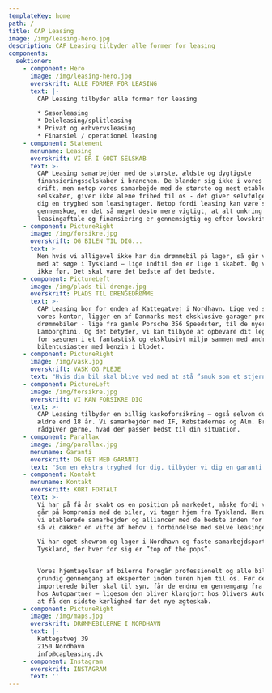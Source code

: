 ```yaml
---
templateKey: home
path: /
title: CAP Leasing
image: /img/leasing-hero.jpg
description: CAP Leasing tilbyder alle former for leasing
components:
  sektioner:
    - component: Hero
      image: /img/leasing-hero.jpg
      overskrift: ALLE FORMER FOR LEASING
      text: |-
        CAP Leasing tilbyder alle former for leasing

        * Sæsonleasing
        * Deleleasing/splitleasing
        * Privat og erhvervsleasing
        * Finansiel / operationel leasing
    - component: Statement
      menuname: Leasing
      overskrift: VI ER I GODT SELSKAB
      text: >-
        CAP Leasing samarbejder med de største, ældste og dygtigste
        finansieringsselskaber i branchen. De blander sig ikke i vores daglige
        drift, men netop vores samarbejde med de største og mest etablerede
        selskaber, giver ikke alene frihed til os - det giver selvfølgelig også
        dig en tryghed som leasingtager. Netop fordi leasing kan være svært at
        gennemskue, er det så meget desto mere vigtigt, at alt omkring
        leasingaftale og finansiering er gennemsigtig og efter lovskrifter.
    - component: PictureRight
      image: /img/forsikre.jpg
      overskrift: OG BILEN TIL DIG...
      text: >-
        Men hvis vi alligevel ikke har din drømmebil på lager, så går vi i gang
        med at søge i Tyskland – lige indtil den er lige i skabet. Og vi stopper
        ikke før. Det skal være det bedste af det bedste.
    - component: PictureLeft
      image: /img/plads-til-drenge.jpg
      overskrift: PLADS TIL DRENGEDRØMME
      text: >-
        CAP Leasing bor for enden af Kattegatvej i Nordhavn. Lige ved siden af
        vores kontor, ligger en af Danmarks mest eksklusive garager proppet med
        drømmebiler - lige fra gamle Porsche 356 Speedster, til de nyere
        Lamborghini. Og det betyder, vi kan tilbyde at opbevare dit legetøj uden
        for sæsonen i et fantastisk og eksklusivt miljø sammen med andre
        bilentusiaster med benzin i blodet.
    - component: PictureRight
      image: /img/vask.jpg
      overskrift: VASK OG PLEJE
      text: "Hvis din bil skal blive ved med at stå ”smuk som et stjerneskud” kan vi tilbyde professionel klargøring hos Olivers Autoshine, som er vores anden nabo i Nordhavn:\rDu kan læse mere om Olivers Autoshine og deres produkter på nedenstående link:\rhttp://www.oliversautoshine.dk"
    - component: PictureLeft
      image: /img/forsikre.jpg
      overskrift: VI KAN FORSIKRE DIG
      text: >-
        CAP Leasing tilbyder en billig kaskoforsikring – også selvom du ikke er
        ældre end 18 år. Vi samarbejder med IF, Købstædernes og Alm. Brand - og
        rådgiver gerne, hvad der passer bedst til din situation.
    - component: Parallax
      image: /img/parallax.jpg
      menuname: Garanti
      overskrift: OG DET MED GARANTI
      text: "Som en ekstra tryghed for dig, tilbyder vi dig en garanti på vores biler gennem Autoconcept, der har en bred paraply af garantipakker - herunder:\r\r\n\n*  Forlængelse af ny bils garanti\r\n* Garantiforsikringer til brugte biler\n* KeyProtect - tillægsforsikringer\n* Road Assist - tillægsforsikringer\n\n\r\rDu kan læse mere om Autoconcept og deres garantipakker på dette link: <https://www.autoconcept.dk/Produkter>"
    - component: Kontakt
      menuname: Kontakt
      overskrift: KORT FORTALT
      text: >-
        Vi har på få år skabt os en position på markedet, måske fordi vi aldrig
        går på kompromis med de biler, vi tager hjem fra Tyskland. Herudover har
        vi etablerede samarbejder og alliancer med de bedste inden for branchen,
        så vi dækker en vifte af behov i forbindelse med selve leasingen.

        Vi har eget showrom og lager i Nordhavn og faste samarbejdspartnere i
        Tyskland, der hver for sig er ”top of the pops”.


        Vores hjemtagelser af bilerne foregår professionelt og alle biler får en
        grundig gennemgang af eksperter inden turen hjem til os. Før de
        importerede biler skal til syn, får de endnu en gennemgang fra A til Z
        hos Autopartner – ligesom den bliver klargjort hos Olivers Autoshine for
        at få den sidste kærlighed før det nye ægteskab.
    - component: PictureRight
      image: /img/maps.jpg
      overskrift: DRØMMEBILERNE I NORDHAVN
      text: |-
        Kattegatvej 39
        2150 Nordhavn
        info@capleasing.dk
    - component: Instagram
      overskrift: INSTAGRAM
      text: ''
---
```


